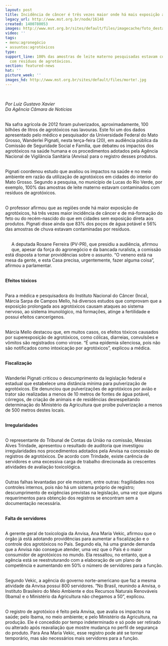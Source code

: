 ```yaml
---
layout: post
title: Incidência de câncer é três vezes maior onde há mais exposição a agrotóxicos
legacy_url: http://www.mst.org.br/node/16148
created: 1400780053
images: http://www.mst.org.br/sites/default/files/imagecache/foto_destaque/morte!.jpg
video: ''
tags:
- menu:agronegócio
- assuntos:agrotóxicos
type: 
support_line: 100% das amostras de leite materno pesquisadas estavam contaminados
  com resíduos de agrotóxicos.
section: featured-news
hat: ''
picture_week: ''
images_hd: http://www.mst.org.br/sites/default/files/morte!.jpg
---
```

<p>&nbsp;</p><p><em>Por Luiz Gustavo Xavier<br>Da Agência Câmara de Notícias</em></p><p><br>Na safra agrícola de 2012 foram pulverizados, aproximadamente, 100 bilhões de litros de agrotóxicos nas lavouras. Este foi um dos dados apresentado pelo médico e pesquisador da Universidade Federal do Mato Grosso, Wanderlei Pignati, nesta terça-feira (20), em audiência pública da Comissão de Seguridade Social e Família, que debateu os impactos dos agrotóxicos na saúde humana e os procedimentos adotados pela Agência Nacional de Vigilância Sanitária (Anvisa) para o registro desses produtos.</p><p><br>Pignati coordenou estudo que avaliou os impactos na saúde e no meio ambiente em razão da utilização de agrotóxicos em cidades do interior do Mato Grosso. Segundo a pesquisa, no município de Lucas do Rio Verde, por exemplo, 100% das amostras de leite materno estavam contaminados com resíduos de agrotóxicos.</p><p><br>O professor afirmou que as regiões onde há maior exposição de agrotóxicos, há três vezes maior incidência de câncer e de má-formação do feto ou do recém-nascido do que em cidades sem exposição direta aos produtos. Pignati disse ainda que 83% dos poços de água potável e 56% das amostras de chuva estavam contaminadas por resíduos.</p><p><br><img style="margin: 10px; float: left;" src="http://www.mst.org.br/sites/default/files/oquedizalegisla%C3%A7%C3%A3o.jpg" alt="">A deputada Rosane Ferreira (PV-PR), que presidiu a audiência, afirmou que, apesar da força do agronegócio e da bancada ruralista, a comissão está disposta a tomar providências sobre o assunto. “O veneno está na mesa da gente, e esta Casa precisa, urgentemente, fazer alguma coisa”, afirmou a parlamentar.</p><p><br><strong>Efeitos tóxicos</strong></p><p><br>Para a médica e pesquisadora do Instituto Nacional do Câncer (Inca), Márcia Sarpa de Campos Mello, há diversos estudos que comprovam que a exposição prolongada aos agrotóxicos causam ataques ao sistema nervoso, ao sistema imunológico, má formações, atinge a fertilidade e possui efeitos cancerígenos.</p><p><br>Márcia Mello destacou que, em muitos casos, os efeitos tóxicos causados por superexposição de agrotóxicos, como cólicas, diarreias, convulsões e vômitos são registrados como virose. “É uma epidemia silenciosa, pois não são notificados como intoxicação por agrotóxicos”, explicou a médica.</p><p><br><strong>Fiscalização</strong></p><p><br>Wanderlei Pignati criticou o descumprimento da legislação federal e estadual que estabelece uma distância mínima para pulverização de agrotóxicos. Ele denunciou que pulverizações de agrotóxicos por avião e trator são realizadas a menos de 10 metros de fontes de água potável, córregos, de criação de animais e de residências desrespeitando determinação do Ministério da Agricultura que proíbe pulverização a menos de 500 metros destes locais.</p><p><br><strong>Irregularidades</strong></p><p><br>O representante do Tribunal de Contas da União na comissão, Messias Alves Trindade, apresentou o resultado de auditoria que investigou irregularidades nos procedimentos adotados pela Anvisa na concessão de registros de agrotóxicos. De acordo com Trindade, existe carência de servidores e uma excessiva carga de trabalho direcionada às crescentes atividades de avaliação toxicológica.</p><p><br>Outras falhas levantadas por ele mostram, entre outras: fragilidades nos controles internos, pois não há um sistema próprio de registro; descumprimento de exigências previstas na legislação, uma vez que alguns requerimentos para obtenção dos registros se encontram sem a documentação necessária.</p><p><br><strong>Falta de servidores</strong></p><p><br>A gerente geral de toxicologia da Anvisa, Ana Maria Vekic, afirmou que o órgão já está adotando providências para aumentar a fiscalização e o controle dos agrotóxicos no País. Segundo ela, há uma grande demanda que a Anvisa não consegue atender, uma vez que o País é o maior consumidor de agrotóxicos no mundo. Ela ressaltou, no entanto, que a agência está se reestruturando com a elaboração de um plano de competência e aumentando em 50% o número de servidores para a função.</p><p><br>Segundo Vekic, a agência do governo norte-americano que faz a mesma atividade da Anvisa possui 800 servidores. “No Brasil, reunindo a Anvisa, o Instituto Brasileiro do Meio Ambiente e dos Recursos Naturais Renováveis (Ibama) e o Ministério da Agricultura não chegamos a 50”, explicou.</p><p><br>O registro de agrotóxico é feito pela Anvisa, que avalia os impactos na saúde; pelo Ibama, no meio ambiente; e pelo Ministério da Agricultura, na produção. Ele é concedido por tempo indeterminado e só pode ser retirado ou alterado após reavaliação que mostre mudança no perfil de segurança do produto. Para Ana Maria Vekic, esse registro pode até se tornar temporário, mas são necessários mais servidores para a função.</p><div>&nbsp;</div>
